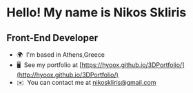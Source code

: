 Hello! My name is Nikos Skliris
=====================================================================================================================================

Front-End Developer
-------------------

* 🌍  I'm based in Athens,Greece
* 🖥️  See my portfolio at [https://hyoox.github.io/3DPortfolio/](http://hyoox.github.io/3DPortfolio/)
* ✉️  You can contact me at [nikoskliris@gmail.com](mailto:nikoskliris@gmail.com)

